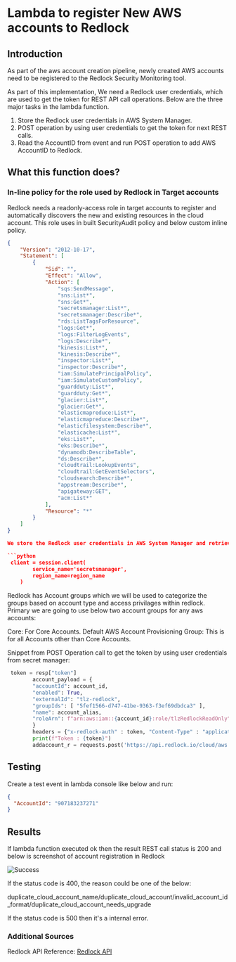 # Lambda to register New AWS accounts to Redlock  

## Introduction

As part of the aws account creation pipeline, newly created AWS accounts need to be registered to the Redlock Security Monitoring tool.

As part of this implementation, We need a Redlock user credentials, which are used to get the token
for REST API call operations. Below are the three major tasks in the lambda function.

1. Store the Redlock user credentials in AWS System Manager.
2. POST operation by using user credentials to get the token for next REST calls.
3. Read the AccountID from event and run POST operation to add AWS AccountID to Redlock.

## What this function does?

### In-line policy for the role used by Redlock in Target accounts

 Redlock needs a readonly-access role in target accounts to register and automatically discovers the new and existing resources in the cloud account. This role uses in built SecurityAudit policy and below custom inline policy.

```json
{
    "Version": "2012-10-17",
    "Statement": [
        {
            "Sid": "",
            "Effect": "Allow",
            "Action": [
                "sqs:SendMessage",
                "sns:List*",
                "sns:Get*",
                "secretsmanager:List*",
                "secretsmanager:Describe*",
                "rds:ListTagsForResource",
                "logs:Get*",
                "logs:FilterLogEvents",
                "logs:Describe*",
                "kinesis:List*",
                "kinesis:Describe*",
                "inspector:List*",
                "inspector:Describe*",
                "iam:SimulatePrincipalPolicy",
                "iam:SimulateCustomPolicy",
                "guardduty:List*",
                "guardduty:Get*",
                "glacier:List*",
                "glacier:Get*",
                "elasticmapreduce:List*",
                "elasticmapreduce:Describe*",
                "elasticfilesystem:Describe*",
                "elasticache:List*",
                "eks:List*",
                "eks:Describe*",
                "dynamodb:DescribeTable",
                "ds:Describe*",
                "cloudtrail:LookupEvents",
                "cloudtrail:GetEventSelectors",
                "cloudsearch:Describe*",
                "appstream:Describe*",
                "apigateway:GET",
                "acm:List*"
            ],
            "Resource": "*"
        }
    ]
}

We store the Redlock user credentials in AWS System Manager and retrieve them through boto client call.  

```python
 client = session.client(
        service_name='secretsmanager',
        region_name=region_name
    )
```

Redlock has Account groups which we will be used to categorize the groups based on account type and access privilages within redlock. Primary we are going to use below two account groups for any aws accounts:

 Core: For Core Accounts.
 Default AWS Account Provisioning Group: This is for all Accounts other than Core Accounts. 

Snippet from POST Operation call to get the token by using user credentials from secret manager:

```python
 token = resp["token"]
        account_payload = {
        "accountId": account_id,
        "enabled": True,
        "externalId": "tlz-redlock",
        "groupIds": [ "5fef1566-d747-41be-9363-f3ef69dbdca3" ],
        "name": account_alias,
        "roleArn": f"arn:aws:iam::{account_id}:role/tlzRedlockReadOnly"
        }
        headers = {"x-redlock-auth" : token, "Content-Type" : "application/json"}
        print(f"Token : {token}")
        addaccount_r = requests.post('https://api.redlock.io/cloud/aws', headers=headers, data=json.dumps(account_payload), verify=False)
```

## Testing

Create a test event in lambda console like below and run:  

```json
{
  "AccountId": "907183237271"
}
```

## Results

If lambda function executed ok then the result REST call status is 200 and below is screenshot of account registration in Redlock

![Success](../../images/Redlock.png)

If the status code is 400, the reason could be one of the below:

duplicate_cloud_account_name/duplicate_cloud_account/invalid_account_id_format/duplicate_cloud_account_needs_upgrade

If the status code is 500 then it's a internal error.

### Additional Sources

Redlock API Reference: [Redlock API](https://api.docs.redlock.io/reference)


